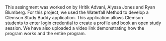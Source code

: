 This assingment was worked on by Hritik Advani, Alyssa Jones and Ryan Blumberg. For this project, we used the Waterfall Method to develop a Clemson Study Buddy application. This application allows Clemson students to enter login credential to create a profile and book an open study session. We have also uploaded a video link demonstrating how the program works
and the entire program. 



